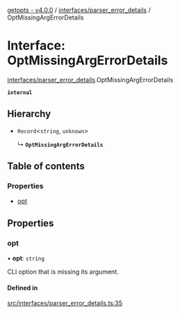 [getopts - v4.0.0](../README.md) / [interfaces/parser_error_details](../modules/interfaces_parser_error_details.md) / OptMissingArgErrorDetails

# Interface: OptMissingArgErrorDetails

[interfaces/parser_error_details](../modules/interfaces_parser_error_details.md).OptMissingArgErrorDetails

**`internal`**

## Hierarchy

- `Record`<`string`, `unknown`\>

  ↳ **`OptMissingArgErrorDetails`**

## Table of contents

### Properties

- [opt](interfaces_parser_error_details.OptMissingArgErrorDetails.md#opt)

## Properties

### opt

• **opt**: `string`

CLI option that is missing its argument.

#### Defined in

[src/interfaces/parser_error_details.ts:35](https://github.com/prasadrajandran/node-getopts/blob/09d8331/src/interfaces/parser_error_details.ts#L35)
